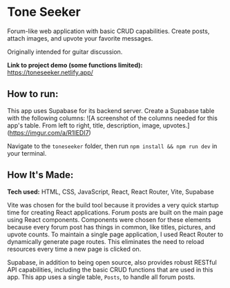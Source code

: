 # Tone Seeker
Forum-like web application with basic CRUD capabilities. Create posts, attach images, and upvote your favorite messages.

Originally intended for guitar discussion.

**Link to project demo (some functions limited):** https://toneseeker.netlify.app/

## How to run:
This app uses Supabase for its backend server. Create a Supabase table with the following columns:
![A screenshot of the columns needed for this app's table. From left to right, title, description, image, upvotes.] (https://imgur.com/a/R1IEDI7)

Navigate to the `toneseeker` folder, then run `npm install && npm run dev` in your terminal.

## How It's Made:

**Tech used:** HTML, CSS, JavaScript, React, React Router, Vite, Supabase

Vite was chosen for the build tool because it provides a very quick startup time for creating React applications. Forum posts are built on the main page using React components. Components were chosen for these elements because every forum post has things in common, like titles, pictures, and upvote counts. To maintain a single page application, I used React Router to dynamically generate page routes. This eliminates the need to reload resources every time a new page is clicked on.

Supabase, in addition to being open source, also provides robust RESTful API capabilities, including the basic CRUD functions that are used in this app. This app uses a single table, `Posts`, to handle all forum posts.
